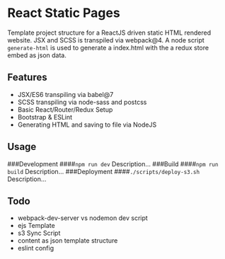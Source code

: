 # React Static Pages
Template project structure for a ReactJS driven static HTML rendered website. JSX and SCSS is transpiled via webpack@4. A node script `generate-html` is used to generate a index.html with the a redux store embed as json data.

## Features
* JSX/ES6 transpiling via babel@7
* SCSS transpiling via node-sass and postcss
* Basic React/Router/Redux Setup
* Bootstrap & ESLint
* Generating HTML and saving to file via NodeJS 

## Usage
###Development
####`npm run dev`
Description...
###Build
####`npm run build`
Description...
###Deployment
####`./scripts/deploy-s3.sh`
Description...

## Todo
* webpack-dev-server vs nodemon dev script
* ejs Template
* s3 Sync Script
* content as json template structure
* eslint config